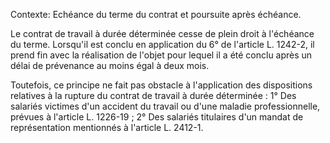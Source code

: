 Contexte: Echéance du terme du contrat et poursuite après échéance.

Le contrat de travail à durée déterminée cesse de plein droit à l'échéance du terme. Lorsqu'il est conclu en application du 6° de l'article L. 1242-2, il prend fin avec la réalisation de l'objet pour lequel il a été conclu après un délai de prévenance au moins égal à deux mois.

Toutefois, ce principe ne fait pas obstacle à l'application des dispositions relatives à la rupture du contrat de travail à durée déterminée : 1° Des salariés victimes d'un accident du travail ou d'une maladie professionnelle, prévues à l'article L. 1226-19 ; 2° Des salariés titulaires d'un mandat de représentation mentionnés à l'article L. 2412-1.